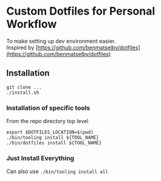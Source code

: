 # Custom Dotfiles for Personal Workflow
To make setting up dev environment easier.  
Inspired by [https://github.com/benmatselby/dotfiles](https://github.com/benmatselby/dotfiles)
## Installation
```
git clone ...
./install.sh
```

### Installation of specific tools
From the repo directory top level

```
export $DOTFILES_LOCATION=$(pwd)
./bin/tooling install ${TOOL_NAME}
./bin/dotfiles install ${TOOL_NAME}
```

### Just Install Everything
Can also use `./bin/tooling install all`
